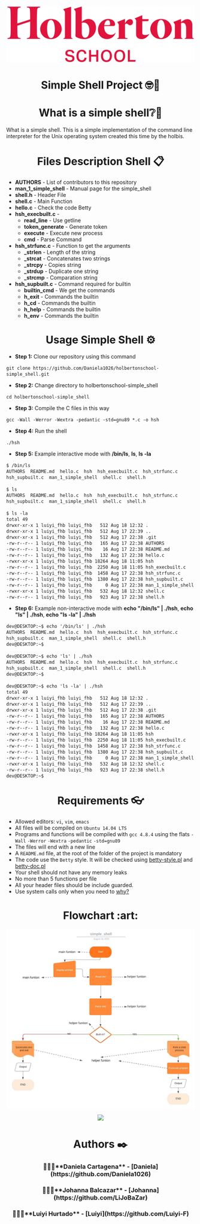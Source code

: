 ![Algorithm schema](./images/holberton.jpg)

<h1 align="center">Simple Shell Project 🤓🚀</h1>


<h1 align="center">What is a simple shell❔📎</h1>

What is a simple shell. This is a simple implementation of the command line interpreter for the Unix operating system created this time by the holbis.

<h1 align="center">Files Description Shell 📋</h1>

* **AUTHORS** - List of contributors to this repository
* **man_1_simple_shell** - Manual page for the simple_shell
* **shell.h** - Header File
* **shell.c** - Main Function
* **hello.c** - Check the code Betty
* **hsh_execbuilt.c** - 
    * **read_line** - Use getline
    * **token_generate** - Generate token
    * **execute** - Execute new process
    * **cmd** - Parse Command 
* **hsh_strfunc.c** - Function to get the arguments
    * **_strlen** - Length of the string
    * **_strcat** - Concatenates two strings
    * **_strcpy** - Copies string
    * **_strdup** - Duplicate one string
    * **_strcmp** - Comparation string
* **hsh_supbuilt.c** - Command required for builtin
    * **builtin_cmd** - We get the commands
    * **h_exit** - Commands the builtin
    * **h_cd** - Commands the builtin
    * **h_help** - Commands the builtin
    * **h_env** - Commands the builtin

<h1 align="center">Usage Simple Shell ⚙️</h1>

* **Step 1:** Clone our repository using this command
```
git clone https://github.com/Daniela1026/holbertonschool-simple_shell.git
```
* **Step 2:** Change directory to holbertonschool-simple_shell
```
cd holbertonschool-simple_shell
```
* **Step 3:** Compile the C files in this way
```
gcc -Wall -Werror -Wextra -pedantic -std=gnu89 *.c -o hsh
```
* **Step 4:** Run the shell
```
./hsh
```
* **Step 5:** Example interactive mode with **/bin/ls**, **ls**, **ls -la**
```
$ /bin/ls
AUTHORS  README.md  hello.c  hsh  hsh_execbuilt.c  hsh_strfunc.c  hsh_supbuilt.c  man_1_simple_shell  shell.c  shell.h

$ ls
AUTHORS  README.md  hello.c  hsh  hsh_execbuilt.c  hsh_strfunc.c  hsh_supbuilt.c  man_1_simple_shell  shell.c  shell.h

$ ls -la
total 49
drwxr-xr-x 1 luiyi_fhb luiyi_fhb   512 Aug 18 12:32 .
drwxr-xr-x 1 luiyi_fhb luiyi_fhb   512 Aug 17 22:39 ..
drwxr-xr-x 1 luiyi_fhb luiyi_fhb   512 Aug 17 22:38 .git
-rw-r--r-- 1 luiyi_fhb luiyi_fhb   165 Aug 17 22:38 AUTHORS
-rw-r--r-- 1 luiyi_fhb luiyi_fhb    16 Aug 17 22:38 README.md
-rw-r--r-- 1 luiyi_fhb luiyi_fhb   132 Aug 17 22:38 hello.c
-rwxr-xr-x 1 luiyi_fhb luiyi_fhb 18264 Aug 18 11:05 hsh
-rw-r--r-- 1 luiyi_fhb luiyi_fhb  2250 Aug 18 11:05 hsh_execbuilt.c
-rw-r--r-- 1 luiyi_fhb luiyi_fhb  1458 Aug 17 22:38 hsh_strfunc.c
-rw-r--r-- 1 luiyi_fhb luiyi_fhb  1380 Aug 17 22:38 hsh_supbuilt.c
-rw-r--r-- 1 luiyi_fhb luiyi_fhb     0 Aug 17 22:38 man_1_simple_shell
-rwxr-xr-x 1 luiyi_fhb luiyi_fhb   532 Aug 18 12:32 shell.c
-rw-r--r-- 1 luiyi_fhb luiyi_fhb   923 Aug 17 22:38 shell.h
```
* **Step 6:** Example non-interactive mode with **echo "/bin/ls" | ./hsh**, **echo "ls" | ./hsh**, **echo "ls -la" | ./hsh**
```
dev@DESKTOP:~$ echo '/bin/ls' | ./hsh
AUTHORS  README.md  hello.c  hsh  hsh_execbuilt.c  hsh_strfunc.c  hsh_supbuilt.c  man_1_simple_shell  shell.c  shell.h
dev@DESKTOP:~$

dev@DESKTOP:~$ echo 'ls' | ./hsh
AUTHORS  README.md  hello.c  hsh  hsh_execbuilt.c  hsh_strfunc.c  hsh_supbuilt.c  man_1_simple_shell  shell.c  shell.h
dev@DESKTOP:~$ 

dev@DESKTOP:~$ echo 'ls -la' | ./hsh
total 49
drwxr-xr-x 1 luiyi_fhb luiyi_fhb   512 Aug 18 12:32 .
drwxr-xr-x 1 luiyi_fhb luiyi_fhb   512 Aug 17 22:39 ..
drwxr-xr-x 1 luiyi_fhb luiyi_fhb   512 Aug 17 22:38 .git
-rw-r--r-- 1 luiyi_fhb luiyi_fhb   165 Aug 17 22:38 AUTHORS
-rw-r--r-- 1 luiyi_fhb luiyi_fhb    16 Aug 17 22:38 README.md
-rw-r--r-- 1 luiyi_fhb luiyi_fhb   132 Aug 17 22:38 hello.c
-rwxr-xr-x 1 luiyi_fhb luiyi_fhb 18264 Aug 18 11:05 hsh
-rw-r--r-- 1 luiyi_fhb luiyi_fhb  2250 Aug 18 11:05 hsh_execbuilt.c
-rw-r--r-- 1 luiyi_fhb luiyi_fhb  1458 Aug 17 22:38 hsh_strfunc.c
-rw-r--r-- 1 luiyi_fhb luiyi_fhb  1380 Aug 17 22:38 hsh_supbuilt.c
-rw-r--r-- 1 luiyi_fhb luiyi_fhb     0 Aug 17 22:38 man_1_simple_shell
-rwxr-xr-x 1 luiyi_fhb luiyi_fhb   532 Aug 18 12:32 shell.c
-rw-r--r-- 1 luiyi_fhb luiyi_fhb   923 Aug 17 22:38 shell.h
dev@DESKTOP:~$  
```
<h1 align="center">Requirements 👓</h1>

* Allowed editors: `vi`, `vim`, `emacs`
* All files will be compiled on `Ubuntu 14.04 LTS`
* Programs and functions will be compiled with `gcc 4.8.4` using the flats `-Wall` `-Werror` `-Wextra` `-pedantic` `-std=gnu89`
* The files will end with a new line
* A `README.md` file, at the root of the folder of the project is mandatory
* The code use the `Betty` style. It will be checked using [betty-style.pl](https://github.com/holbertonschool/Betty/blob/master/betty-style.pl) and [betty-doc.pl](https://github.com/holbertonschool/Betty/blob/master/betty-doc.pl)
* Your shell should not have any memory leaks 
* No more than 5 functions per file
* All your header files should be include guarded.
* Use system calls only when you need to [why?](https://www.quora.com/Why-are-system-calls-expensive-in-operating-systems)

<h1 align="center">Flowchart :art:</h1>

![Algorithm schema](./images/Flowchart.jpeg)

<p align="center">
   <img src="https://img.shields.io/badge/STATUS-EN%99DESAROLLO-green">
   </p>

<h1 align="center">Authors ✒️</h1>

<h3 align="center">👩🏻‍💻**Daniela Cartagena** - [Daniela](https://github.com/Daniela1026)</h3>
<h3 align="center">👩🏻‍💻**Johanna Balcazar** - [Johanna](https://github.com/LiJoBaZar)</h3>
<h3 align="center">👨🏻‍💻**Luiyi Hurtado** - [Luiyi](https://github.com/Luiyi-F)</h3>



